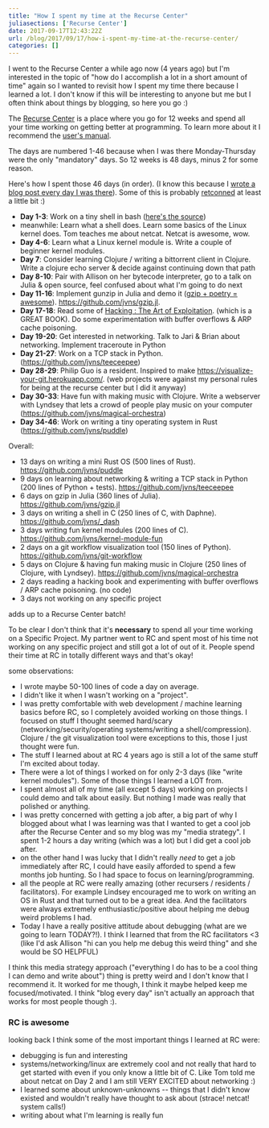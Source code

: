 ```yaml
---
title: "How I spent my time at the Recurse Center"
juliasections: ['Recurse Center']
date: 2017-09-17T12:43:22Z
url: /blog/2017/09/17/how-i-spent-my-time-at-the-recurse-center/
categories: []
---
```


I went to the Recurse Center a while ago now (4 years ago) but I'm interested in the topic of "how
do I accomplish a lot in a short amount of time" again so I wanted to revisit how I spent my time
there because I learned a lot. I don't know if this will be interesting to anyone but me but I often
think about things by blogging, so here you go :)

The [Recurse Center](https://www.recurse.com/) is a place where you go for 12 weeks and spend all
your time working on getting better at programming. To learn more about it I recommend the [user's manual](https://www.recurse.com/manual).

The days are numbered 1-46 because when I was there Monday-Thursday were the only "mandatory" days.
So 12 weeks is 48 days, minus 2 for some reason.

Here's how I spent those 46 days (in order). (I know this because I [wrote a blog post every day I was there](https://jvns.ca/categories/hackerschool/)). Some of this is probably [retconned](https://en.wikipedia.org/wiki/Retroactive_continuity) at least a little bit :)

* **Day 1-3**: Work on a tiny shell in bash ([here's the source](https://github.com/jvns/_dash/blob/master/dash.c))
* meanwhile: Learn what a shell does. Learn some basics of the Linux kernel does. Tom teaches me about netcat.
  Netcat is awesome, wow.
* **Day 4-6**: Learn what a Linux kernel module is. Write a couple of beginner kernel modules.
* **Day 7**: Consider learning Clojure / writing a bittorrent client in Clojure. Write a clojure echo
  server & decide against continuing down that path
* **Day 8-10**: Pair with Allison on her bytecode interpreter, go to a talk on Julia & open source, feel
  confused about what I'm going to do next
* **Day 11-16**: Implement gunzip in Julia and demo it ([gzip + poetry = awesome](https://jvns.ca/blog/2013/10/24/day-16-gzip-plus-poetry-equals-awesome/)). https://github.com/jvns/gzip.jl.
* **Day 17-18**: Read some of [Hacking : The Art of Exploitation](https://www.nostarch.com/hacking2.htm). (which is a GREAT BOOK). Do some experimentation with buffer overflows & ARP cache poisoning.
* **Day 19-20**: Get interested in networking. Talk to Jari & Brian about networking. Implement
  traceroute in Python 
* **Day 21-27**: Work on a TCP stack in Python. (https://github.com/jvns/teeceepee)
* **Day 28-29**: Philip Guo is a resident. Inspired to make https://visualize-your-git.herokuapp.com/.
  (web projects were against my personal rules for being at the recurse center but I did it anyway)
* **Day 30-33**: Have fun with making music with Clojure. Write a webserver with Lyndsey that lets
  a crowd of people play music on your computer (https://github.com/jvns/magical-orchestra)
* **Day 34-46**: Work on writing a tiny operating system in Rust (https://github.com/jvns/puddle)

Overall:

- 13 days on writing a mini Rust OS (500 lines of Rust). https://github.com/jvns/puddle
- 9 days on learning about networking & writing a TCP stack in Python (200 lines of Python + tests). https://github.com/jvns/teeceepee
- 6 days on gzip in Julia (360 lines of Julia). https://github.com/jvns/gzip.jl
- 3 days on writing a shell in C (250 lines of C, with Daphne). https://github.com/jvns/_dash
- 3 days writing fun kernel modules (200 lines of C). https://github.com/jvns/kernel-module-fun
- 2 days on a git workflow visualization tool (150 lines of Python). https://github.com/jvns/git-workflow
- 5 days on Clojure & having fun making music in Clojure (250 lines of Clojure, with Lyndsey). https://github.com/jvns/magical-orchestra
- 2 days reading a hacking book and experimenting with buffer overflows / ARP cache poisoning. (no code)
- 3 days not working on any specific project

adds up to a Recurse Center batch!

To be clear I don't think that it's **necessary** to spend all your time working on a
Specific Project. My partner went to RC and spent most of his time not working on any specific
project and still got a lot of out of it. People spend their time at RC in totally different ways
and that's okay!

some observations:

* I wrote maybe 50-100 lines of code a day on average.
* I didn't like it when I wasn't working on a "project". 
* I was pretty comfortable with web development / machine learning basics before RC, so I completely
  avoided working on those things. I focused on stuff I thought seemed hard/scary (networking/security/operating
  systems/writing a shell/compression). Clojure / the git visualization tool were exceptions to this, those I just thought were fun.
* The stuff I learned about at RC 4 years ago is still a lot of the same stuff I'm excited about
  today.
* There were a lot of things I worked on for only 2-3 days (like "write kernel modules"). Some of
  those things I learned a LOT from.
* I spent almost all of my time (all except 5 days) working on projects I could demo and talk about
  easily. But nothing I made was really that polished or anything.
* I was pretty concerned with getting a job after, a big part of why I
  blogged about what I was learning was that I wanted to get a cool job after the Recurse Center and
  so my blog was my "media strategy". I spent 1-2 hours a day writing (which was a lot) but I did
  get a cool job after.
* on the other hand I was lucky that I didn't really *need* to get a job immediately after RC, I
  could have easily afforded to spend a few months job hunting. So I had space to focus on
  learning/programming.
* all the people at RC were really amazing (other recursers / residents / facilitators). For example
  Lindsey encouraged me to work on writing an OS in Rust and that turned out to be a great idea. And
  the facilitators were always extremely enthusiastic/positive  about helping me debug weird problems I had.
* Today I have a really positive attitude about debugging (what are we going to learn TODAY?!). I
  think I learned that from the RC facilitators <3 (like I'd ask Allison "hi can you help me debug
  this weird thing" and she would be SO HELPFUL)

I think this media strategy approach ("everything I do has to be a cool thing I can demo and write
about") thing is pretty weird and I don't know that I recommend it. It worked for me though, I think
it maybe helped keep me focused/motivated. I think "blog every day" isn't actually an approach that
works for most people though :).

### RC is awesome

looking back I think some of the most important things I learned at RC were:

* debugging is fun and interesting
* systems/networking/linux are extremely cool and not really that hard to get started with even if
  you only know a little bit of C. Like Tom told me about netcat on Day 2 and I am still VERY
  EXCITED about networking :)
* I learned some about unknown-unknowns -- things that I didn't know existed and wouldn't really
  have thought to ask about (strace! netcat! system calls!)
* writing about what I'm learning is really fun
